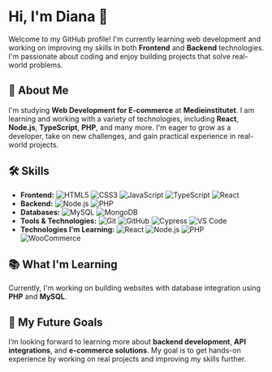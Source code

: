 # Hi, I'm Diana 👋

Welcome to my GitHub profile! I'm currently learning web development and working on improving my skills in both **Frontend** and **Backend** technologies. I'm passionate about coding and enjoy building projects that solve real-world problems.

## 🚀 About Me
I'm studying **Web Development for E-commerce** at **Medieinstitutet**. I am learning and working with a variety of technologies, including **React**, **Node.js**, **TypeScript**, **PHP**, and many more. I'm eager to grow as a developer, take on new challenges, and gain practical experience in real-world projects.

## 🛠️ Skills 
- **Frontend:** ![HTML5](https://img.shields.io/badge/HTML5-%23E34F26.svg?style=flat&logo=html5&logoColor=white) ![CSS3](https://img.shields.io/badge/CSS3-%231572B6.svg?style=flat&logo=css3&logoColor=white) ![JavaScript](https://img.shields.io/badge/JavaScript-%23F7DF1E.svg?style=flat&logo=javascript&logoColor=black) ![TypeScript](https://img.shields.io/badge/TypeScript-%23007ACC.svg?style=flat&logo=typescript&logoColor=white) ![React](https://img.shields.io/badge/React-%2361DAFB.svg?style=flat&logo=react&logoColor=black)  
- **Backend:** ![Node.js](https://img.shields.io/badge/Node.js-%2343853D.svg?style=flat&logo=node.js&logoColor=white) ![PHP](https://img.shields.io/badge/PHP-%23778CB2.svg?style=flat&logo=php&logoColor=white)  
- **Databases:** ![MySQL](https://img.shields.io/badge/MySQL-%234479A1.svg?style=flat&logo=mysql&logoColor=white) ![MongoDB](https://img.shields.io/badge/MongoDB-%2347A248.svg?style=flat&logo=mongodb&logoColor=white)  
- **Tools & Technologies:** ![Git](https://img.shields.io/badge/Git-%23F05032.svg?style=flat&logo=git&logoColor=white) ![GitHub](https://img.shields.io/badge/GitHub-%23121011.svg?style=flat&logo=github&logoColor=white) ![Cypress](https://img.shields.io/badge/Cypress-%23337F43.svg?style=flat&logo=cypress&logoColor=white) ![VS Code](https://img.shields.io/badge/VS_Code-%23007ACC.svg?style=flat&logo=visualstudiocode&logoColor=white)  
- **Technologies I'm Learning:** ![React](https://img.shields.io/badge/React-%2361DAFB.svg?style=flat&logo=react&logoColor=black) ![Node.js](https://img.shields.io/badge/Node.js-%2343853D.svg?style=flat&logo=node.js&logoColor=white) ![PHP](https://img.shields.io/badge/PHP-%23778CB2.svg?style=flat&logo=php&logoColor=white)  ![WooCommerce](https://img.shields.io/badge/WooCommerce-96588A?style=flat&logo=woocommerce&logoColor=white)

  
## 📚 What I'm Learning
Currently, I'm working on building websites with database integration using **PHP** and **MySQL**.

## 🌱 My Future Goals
I’m looking forward to learning more about **backend development**, **API integrations**, and **e-commerce solutions**. My goal is to get hands-on experience by working on real projects and improving my skills further.



